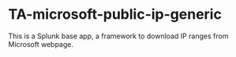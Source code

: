 # TA-microsoft-public-ip-generic
This is a Splunk base app, a framework to download IP ranges from Microsoft webpage.
